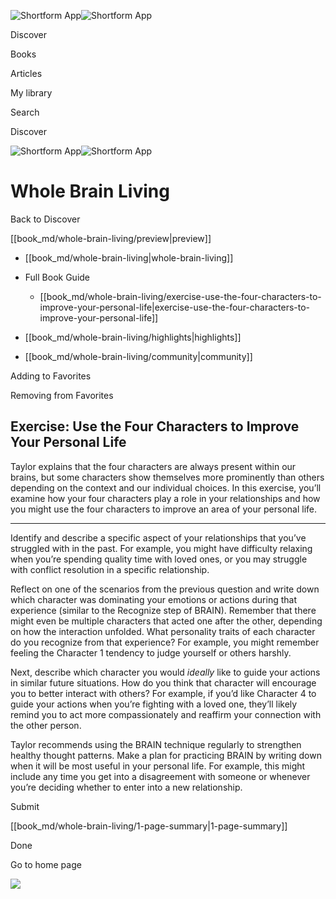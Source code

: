 ![Shortform App](/img/logo.36a2399e.svg)![Shortform App](/img/logo-dark.70c1b072.svg)

Discover

Books

Articles

My library

Search

Discover

![Shortform App](/img/logo.36a2399e.svg)![Shortform App](/img/logo-dark.70c1b072.svg)

# Whole Brain Living

Back to Discover

[[book_md/whole-brain-living/preview|preview]]

  * [[book_md/whole-brain-living|whole-brain-living]]
  * Full Book Guide

    * [[book_md/whole-brain-living/exercise-use-the-four-characters-to-improve-your-personal-life|exercise-use-the-four-characters-to-improve-your-personal-life]]
  * [[book_md/whole-brain-living/highlights|highlights]]
  * [[book_md/whole-brain-living/community|community]]



Adding to Favorites 

Removing from Favorites 

## Exercise: Use the Four Characters to Improve Your Personal Life

Taylor explains that the four characters are always present within our brains, but some characters show themselves more prominently than others depending on the context and our individual choices. In this exercise, you’ll examine how your four characters play a role in your relationships and how you might use the four characters to improve an area of your personal life.

* * *

Identify and describe a specific aspect of your relationships that you’ve struggled with in the past. For example, you might have difficulty relaxing when you’re spending quality time with loved ones, or you may struggle with conflict resolution in a specific relationship.

Reflect on one of the scenarios from the previous question and write down which character was dominating your emotions or actions during that experience (similar to the Recognize step of BRAIN). Remember that there might even be multiple characters that acted one after the other, depending on how the interaction unfolded. What personality traits of each character do you recognize from that experience? For example, you might remember feeling the Character 1 tendency to judge yourself or others harshly.

Next, describe which character you would _ideally_ like to guide your actions in similar future situations. How do you think that character will encourage you to better interact with others? For example, if you’d like Character 4 to guide your actions when you’re fighting with a loved one, they’ll likely remind you to act more compassionately and reaffirm your connection with the other person.

Taylor recommends using the BRAIN technique regularly to strengthen healthy thought patterns. Make a plan for practicing BRAIN by writing down when it will be most useful in your personal life. For example, this might include any time you get into a disagreement with someone or whenever you’re deciding whether to enter into a new relationship.

Submit 

[[book_md/whole-brain-living/1-page-summary|1-page-summary]]

Done

Go to home page 

![](https://bat.bing.com/action/0?ti=56018282&Ver=2&mid=33dc4858-85b0-4112-a73a-7b94f3f35600&sid=72e6e650642c11eeb2dd2161d176fe8d&vid=72e70890642c11eeb72d79fe7b6df2c6&vids=0&msclkid=N&pi=0&lg=en-US&sw=800&sh=600&sc=24&nwd=1&tl=Shortform%20%7C%20Book&p=https%3A%2F%2Fwww.shortform.com%2Fapp%2Fbook%2Fwhole-brain-living%2Fexercise-use-the-four-characters-to-improve-your-personal-life&r=&lt=1029&evt=pageLoad&sv=1&rn=83850)
